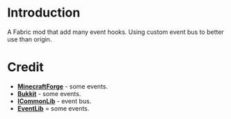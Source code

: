 # Introduction
A Fabric mod that add many event hooks.
Using custom event bus to better use than origin.

# Credit
* [**MinecraftForge**](https://github.com/MinecraftForge/MinecraftForge.git) - some events.
* [**Bukkit**](https://hub.spigotmc.org/stash/scm/spigot/bukkit.git) - some events.
* [**ICommonLib**](https://github.com/CardboardPowered/iCommonLib) - event bus.
* [**EventLib**](https://github.com/forestbat/EventLib) = some events.